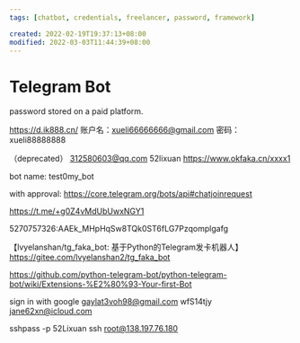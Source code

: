 ```yaml
---
tags: [chatbot, credentials, freelancer, password, framework]

created: 2022-02-19T19:37:13+08:00
modified: 2022-03-03T11:44:39+08:00
---
```


# Telegram Bot

password stored on a paid platform.

https://d.ik888.cn/
账户名：xueli66666666@gmail.com
密码：xueli88888888

（deprecated）
312580603@qq.com
52lixuan
https://www.okfaka.cn/xxxx1

bot name:
test0my_bot

with approval:
https://core.telegram.org/bots/api#chatjoinrequest

https://t.me/+g0Z4vMdUbUwxNGY1

5270757326:AAEk_MHpHqSw8TQk0ST6fLG7Pzqomplgafg

【lvyelanshan/tg_faka_bot: 基于Python的Telegram发卡机器人】https://gitee.com/lvyelanshan2/tg_faka_bot

https://github.com/python-telegram-bot/python-telegram-bot/wiki/Extensions-%E2%80%93-Your-first-Bot

sign in with google
gaylat3voh98@gmail.com
wfS14tjy
jane62xn@icloud.com

sshpass -p 52Lixuan ssh root@138.197.76.180
